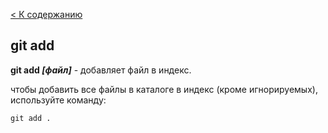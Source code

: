 [< К содержанию](./readme.md)

## git add

**git add *[файл]*** - добавляет файл в индекс.

чтобы добавить все файлы в каталоге в индекс (кроме игнорируемых), используйте команду:

```bash=
git add .
```